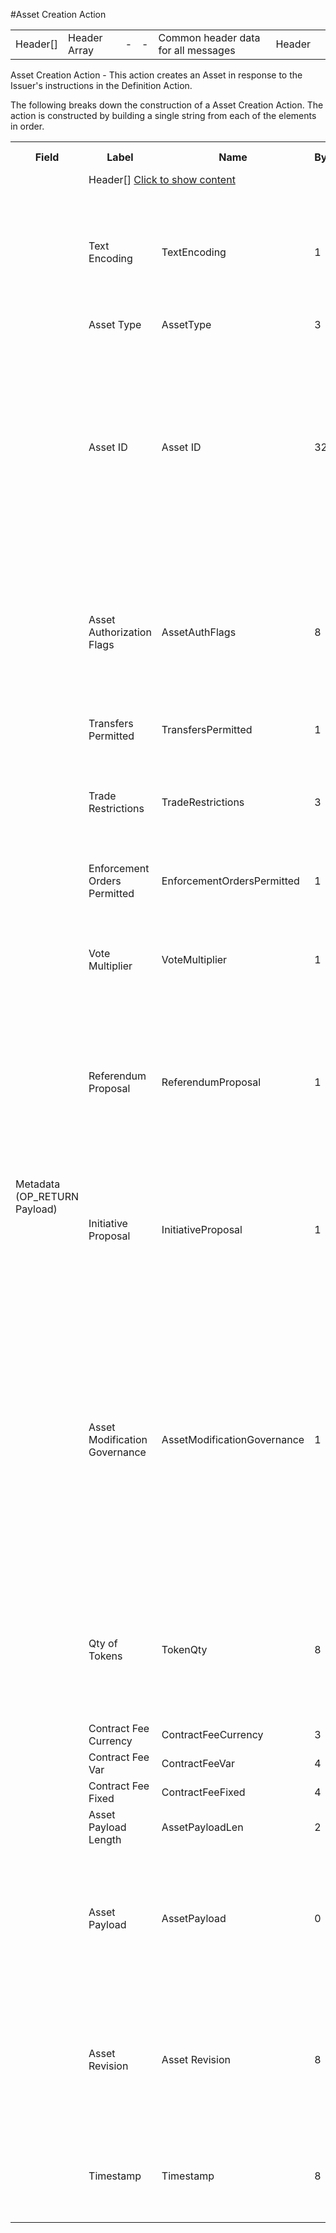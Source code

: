 
#Asset Creation Action

<div class="ui modal" id="header">
    <i class="close icon"></i>
    <div class="content docs-content">
        <table class="waffle">
            <tr>
                <td class="a6">Header[]</td>
                <td class="a6">Header Array</td>
                <td class="a6">-</td>
                <td class="a6">-</td>
                <td class="a6">Common header data for all messages</td>
                <td class="a6">Header</td>
                <td class="a7"></td>
            </tr>
        </table>
    </div>
</div>

Asset Creation Action -  This action creates an Asset in response to the Issuer's instructions in the Definition Action.

The following breaks down the construction of a Asset Creation Action. The action is constructed by building a single string from each of the elements in order.

<table class="waffle">
     <tr>
        <th style="width:6%" class="s0">Field</th>
        <th style="width:9%" class="s1">Label</th>
        <th style="width:9%" class="s1">Name</th>
        <th style="width:2%" class="s1">Bytes</th>
        <th style="width:29%" class="s1">Example Values</th>
        <th style="width:26%" class="s1">Comments</th>
        <th style="width:5%" class="s1">Data Type</th>
        <th style="width:14%" class="s2">Amendment Restrictions</th>
    </tr>
    <tr>
        <td class="s5" rowspan="20">Metadata (OP_RETURN Payload)</td>
        <td class="a6" colspan="7">
            Header[]
            <a href="javascript:;" data-popover="header">Click to show content</a>
        </td>
    </tr>
    <tr>
        <td class="a10">Text Encoding</td>
        <td class="a10">TextEncoding</td>
        <td class="a10">1</td>
        <td class="a10" style="word-break:break-all">0</td>
        <td class="a10"> 0 = ASCII, 1 = UTF-8, 2 = UTF-16, 3 = Unicode.  Encoding applies to all 'text' data types. All 'string' types will always be encoded with ASCII.  Where string is selected, all fields will be ASCII.</td>
        <td class="a10">uint8</td>
        <td class="a11">Can be changed by Issuer or Operator at their discretion.</td>
    </tr>
    <tr>
        <td class="a10">Asset Type</td>
        <td class="a10">AssetType</td>
        <td class="a10">3</td>
        <td class="a10" style="word-break:break-all">SHC</td>
        <td class="a10">eg. Share - Common</td>
        <td class="a10">string</td>
        <td class="a11"></td>
    </tr>
    <tr>
        <td class="a10">Asset ID</td>
        <td class="a10">Asset ID</td>
        <td class="a10">32</td>
        <td class="a10" style="word-break:break-all">apm2qsznhks23z8d83u41s8019hyri3i</td>
        <td class="a10">Randomly generated base58 string.  Each Asset ID should be unique.  However, a Asset ID is always linked to a Contract that is identified by the public address of the Contract wallet. The Asset Type + Asset ID = Asset Code.  An Asset Code is a human readable idenitfier that can be used in a similar way to a Bitcoin (BSV) address, a vanity identifying label.</td>
        <td class="a10">string</td>
        <td class="a11"></td>
    </tr>
    <tr>
        <td class="a10">Asset Authorization Flags</td>
        <td class="a10">AssetAuthFlags</td>
        <td class="a10">8</td>
        <td class="a10" style="word-break:break-all">0000000000000000000000000000000000000000000000000001000110111111</td>
        <td class="a10">Authorization Flags,  bitwise operation</td>
        <td class="a10">bin</td>
        <td class="a11"></td>
    </tr>
    <tr>
        <td class="a10">Transfers Permitted</td>
        <td class="a10">TransfersPermitted</td>
        <td class="a10">1</td>
        <td class="a10" style="word-break:break-all">1</td>
        <td class="a10">1 = Transfers are permitted.  0 = Transfers are not permitted.</td>
        <td class="a10">bool</td>
        <td class="a11"></td>
    </tr>
    <tr>
        <td class="a10">Trade Restrictions</td>
        <td class="a10">TradeRestrictions</td>
        <td class="a10">3</td>
        <td class="a10" style="word-break:break-all">GBR</td>
        <td class="a10">Asset can only be traded within the trade restrictions.  Eg. AUS - Australian residents only.  EU - European Union residents only.</td>
        <td class="a10">string</td>
        <td class="a11"></td>
    </tr>
    <tr>
        <td class="a10">Enforcement Orders Permitted</td>
        <td class="a10">EnforcementOrdersPermitted</td>
        <td class="a10">1</td>
        <td class="a10" style="word-break:break-all">1</td>
        <td class="a10">1 = Enforcement Orders are permitted. 0 = Enforcement Orders are not permitted.</td>
        <td class="a10">bool</td>
        <td class="a11"></td>
    </tr>
    <tr>
        <td class="a10">Vote Multiplier</td>
        <td class="a10">VoteMultiplier</td>
        <td class="a10">1</td>
        <td class="a10" style="word-break:break-all">3</td>
        <td class="a10">Multiplies the vote by the integer. 1 token = 1 vote with a 1 for vote multipler (normal).  1 token = 3 votes with a multiplier of 3, for example.</td>
        <td class="a10">uint8</td>
        <td class="a11"></td>
    </tr>
    <tr>
        <td class="a10">Referendum Proposal</td>
        <td class="a10">ReferendumProposal</td>
        <td class="a10">1</td>
        <td class="a10" style="word-break:break-all">1</td>
        <td class="a10">A Referendum is permitted for Asset-Wide Proposals (outside of smart contract scope) if also permitted by the contract. If the contract has proposals by referendum restricted, then this flag is meaningless.</td>
        <td class="a10">bool</td>
        <td class="a11"></td>
    </tr>
    <tr>
        <td class="a10">Initiative Proposal</td>
        <td class="a10">InitiativeProposal</td>
        <td class="a10">1</td>
        <td class="a10" style="word-break:break-all">1</td>
        <td class="a10">An initiative is permitted for Asset-Wide Proposals (outside of smart contract scope) if also permitted by the contract. If the contract has proposals by initiative restricted, then this flag is meaningless.</td>
        <td class="a10">bool</td>
        <td class="a11"></td>
    </tr>
    <tr>
        <td class="a10">Asset Modification Governance</td>
        <td class="a10">AssetModificationGovernance</td>
        <td class="a10">1</td>
        <td class="a10" style="word-break:break-all">1</td>
        <td class="a10">1 - Contract-wide Asset Governance.  0 - Asset-wide Asset Governance.  If a referendum or initiative is used to propose a modification to a subfield controlled by the asset auth flags, then the vote will either be a contract-wide vote (all assets vote on the referendum/initiative) or an asset-wide vote (all assets vote on the referendum/initiative).  The voting system specifies the voting rules.</td>
        <td class="a10">bool</td>
        <td class="a11"></td>
    </tr>
    <tr>
        <td class="a10">Qty of Tokens</td>
        <td class="a10">TokenQty</td>
        <td class="a10">8</td>
        <td class="a10" style="word-break:break-all">1000000</td>
        <td class="a10">Quantity of token - 0 is valid. Fungible 'shares' of the Asset. 1 is used for non-fungible tokens.  Asset IDs become the non-fungible Asset ID and many Asset IDs can be associated with a particular Contract.</td>
        <td class="a10">uint64</td>
        <td class="a11"></td>
    </tr>
    <tr>
        <td class="a10">Contract Fee Currency</td>
        <td class="a10">ContractFeeCurrency</td>
        <td class="a10">3</td>
        <td class="a10" style="word-break:break-all">AUD</td>
        <td class="a10">BSV, USD, AUD, EUR, etc.</td>
        <td class="a10">string</td>
        <td class="a11"></td>
    </tr>
    <tr>
        <td class="a10">Contract Fee Var</td>
        <td class="a10">ContractFeeVar</td>
        <td class="a10">4</td>
        <td class="a10" style="word-break:break-all">0.005</td>
        <td class="a10">Percent of the value of the transaction</td>
        <td class="a10">float32</td>
        <td class="a11"></td>
    </tr>
    <tr>
        <td class="a10">Contract Fee Fixed</td>
        <td class="a10">ContractFeeFixed</td>
        <td class="a10">4</td>
        <td class="a10" style="word-break:break-all">0.01</td>
        <td class="a10">Fixed fee (payment made in BSV)</td>
        <td class="a10">float32</td>
        <td class="a11"></td>
    </tr>
    <tr>
        <td class="a10">Asset Payload Length</td>
        <td class="a10">AssetPayloadLen</td>
        <td class="a10">2</td>
        <td class="a10" style="word-break:break-all">9</td>
        <td class="a10">Size of the asset payload in bytes.</td>
        <td class="a10">uint16</td>
        <td class="a11"></td>
    </tr>
    <tr>
        <td class="a10">Asset Payload</td>
        <td class="a10">AssetPayload</td>
        <td class="a10">0</td>
        <td class="a10" style="word-break:break-all">some data</td>
        <td class="a10">Payload length is dependent on the asset type. Each asset is made up of a defined set of information pertaining to the specific asset type, and may contain fields of variable length type (nvarchar8, 16, 32)</td>
        <td class="a10">byte[]</td>
        <td class="a11"></td>
    </tr>
    <tr>
        <td class="a10">Asset Revision</td>
        <td class="a10">Asset Revision</td>
        <td class="a10">8</td>
        <td class="a10" style="word-break:break-all">0000000000000000000000000000000000000000000000000001000110111111</td>
        <td class="a10">Counter 0 - 65,535</td>
        <td class="a10">uint64</td>
        <td class="a11"></td>
    </tr>
    <tr>
        <td class="a10">Timestamp</td>
        <td class="a10">Timestamp</td>
        <td class="a10">8</td>
        <td class="a10" style="word-break:break-all">1551767413250187179</td>
        <td class="a10">Timestamp in nanoseconds of when the smart contract created the action.</td>
        <td class="a10">timestamp</td>
        <td class="a11">Cannot be changed by issuer, operator. Smart contract controls.</td>
    </tr>
</table>

